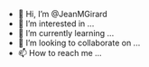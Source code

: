 - 👋 Hi, I’m @JeanMGirard
- 👀 I’m interested in ...
- 🌱 I’m currently learning ...
- 💞️ I’m looking to collaborate on ...
- 📫 How to reach me ...

<!---
JeanMGirard/JeanMGirard is a ✨ special ✨ repository because its `README.md` (this file) appears on your GitHub profile.
You can click the Preview link to take a look at your changes.
--->
